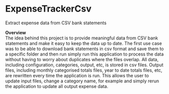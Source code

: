 # ExpenseTrackerCsv
Extract expense data from CSV bank statements

<b>Overview</b><br>
The idea behind this project is to provide meaningful data from CSV bank statements and make it easy to keep the data up to date. The first use case was to be able to download bank statements in csv format and save them to a specific folder and then run simply run this application to process the data without having to worry about duplicates where the files overlap. All data, including configuration, categories, output, etc, is stored in csv files. Output files, including monthly categorised totals files, year to date totals files, etc, are rewritten every time the application is run. This allows the user to update input files, change a category name, for example and simply rerun the application to update all output expense data. 
